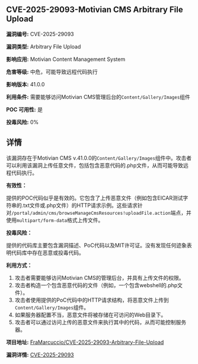## CVE-2025-29093-Motivian CMS Arbitrary File Upload

**漏洞编号:** CVE-2025-29093

**漏洞类型:** Arbitrary File Upload

**影响应用:** Motivian Content Management System

**危害等级:** 中危，可能导致远程代码执行

**影响版本:** 41.0.0

**利用条件:** 需要能够访问Motivian CMS管理后台的`Content/Gallery/Images`组件

**POC 可用性:** 是

**投毒风险:** 0%

## 详情

该漏洞存在于Motivian CMS v.41.0.0的`Content/Gallery/Images`组件中。攻击者可以利用该漏洞上传任意文件，包括包含恶意代码的.php文件，从而可能导致远程代码执行。

**有效性：**

提供的POC代码似乎是有效的。它包含了上传恶意文件（例如包含EICAR测试字符串的.txt文件或.php文件）的HTTP请求示例。这些请求针对`/portal/admin/cms/browseManageCmsResources!uploadFile.action`端点，并使用`multipart/form-data`格式上传文件。

**投毒风险：**

提供的代码库主要包含漏洞描述、PoC代码以及MIT许可证。没有发现任何迹象表明代码库中存在恶意或投毒代码。

**利用方式：**

1.  攻击者需要能够访问Motivian CMS的管理后台，并具有上传文件的权限。
2.  攻击者构造一个包含恶意代码的文件（例如，一个包含webshell的.php文件）。
3.  攻击者使用提供的PoC代码中的HTTP请求结构，将恶意文件上传到`Content/Gallery/Images`组件。
4.  如果服务器配置不当，恶意文件将被存储在可访问的Web目录下。
5.  攻击者可以通过访问上传的恶意文件来执行其中的代码，从而可能控制服务器。

**项目地址:** [FraMarcuccio/CVE-2025-29093-Arbitrary-File-Upload](https://github.com/FraMarcuccio/CVE-2025-29093-Arbitrary-File-Upload)

**漏洞详情:** [CVE-2025-29093](https://nvd.nist.gov/vuln/detail/CVE-2025-29093)